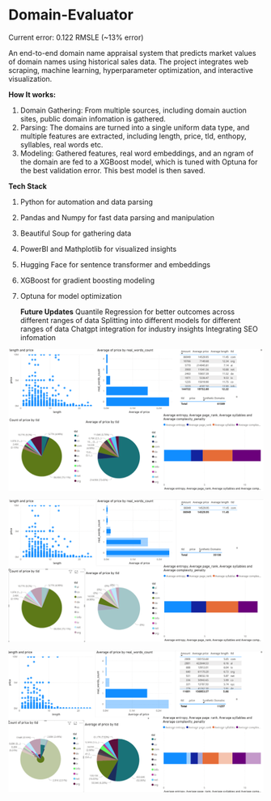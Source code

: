 # Domain-Evaluator

Current error: 0.122 RMSLE (~13% error)

An end-to-end domain name appraisal system that predicts market values of domain names using historical sales data. The project integrates web scraping, machine learning, hyperparameter optimization, and interactive visualization.

**How It works:**
1. Domain Gathering: From multiple sources, including domain auction sites, public domain infomation is gathered.
2. Parsing: The domains are turned into a single uniform data type, and multiple features are extracted, including length, price, tld, enthopy, syllables, real words etc.
3. Modeling: Gathered features, real word embeddings, and an ngram of the domain are fed to a  XGBoost model, which is tuned with Optuna for the best validation error. This best model is then saved.

**Tech Stack**
1. Python for automation and data parsing
2. Pandas and Numpy for fast data parsing and manipulation
3. Beautiful Soup for gathering data
4. PowerBI and Mathplotlib for visualized insights
5. Hugging Face for sentence transformer and embeddings
6. XGBoost for gradient boosting modeling
7. Optuna for model optimization

   **Future Updates**
   Quantile Regression for better outcomes across different ranges of data
   Splitting into different models for different ranges of data
   Chatgpt integration for industry insights
   Integrating SEO infomation


![PowerBI overview](screenshots/Overview.png)


![.com TLD specific overview](screenshots/TLD_COM.png)


![Specific overview for domains with 1 word](screenshots/One_word.png)

